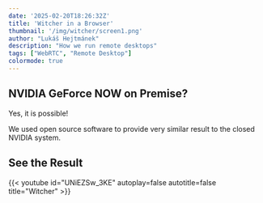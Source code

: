 ```yaml
---
date: '2025-02-20T18:26:32Z'
title: 'Witcher in a Browser'
thumbnail: '/img/witcher/screen1.png'
author: "Lukáš Hejtmánek"
description: "How we run remote desktops"
tags: ["WebRTC", "Remote Desktop"]
colormode: true
---
```


## NVIDIA GeForce NOW on Premise?

Yes, it is possible! 

We used open source software to provide very similar result to the closed NVIDIA system.

## See the Result

{{< youtube id="UNiEZSw_3KE" autoplay=false autotitle=false title="Witcher" >}}
